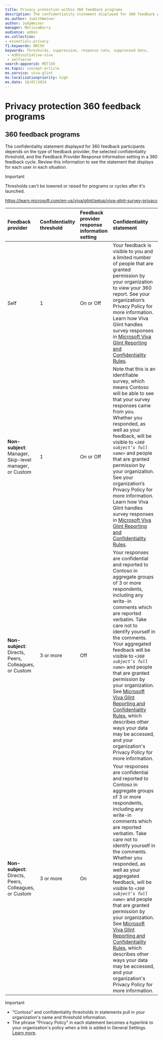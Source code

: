 ```yaml
---
title: Privacy protection within 360 feedback programs
description: The confidentiality statement displayed for 360 feedback participants depends on the type of feedback provider, the confidentiality threshold, and the Feedback Provider Response Information setting. 
ms.author: JudithWeiner
author: JudyWeiner
manager: MelissaBarry
audience: admin
ms.collection: 
- essentials-privacy
f1.keywords: NOCSH
keywords: Thresholds, suppression, response rate, suppressed data, 
 - m365initiative-viva
 - selfserve
search-appverid: MET150
ms.topic: concept-article
ms.service: viva-glint
ms.localizationpriority: high
ms.date: 10/07/2024
---
```


# Privacy protection 360 feedback programs

## 360 feedback programs

The confidentiality statement displayed for 360 feedback participants depends on the type of feedback provider, the selected confidentiality threshold, and the Feedback Provider Response Information setting in a 360 feedback cycle. Review this information to see the statement that displays for each user in each situation.

> [!IMPORTANT]
> Thresholds can't be lowered or raised for programs or cycles after it's launched. 

https://learn.microsoft.com/en-us/viva/glint/setup/viva-glint-survey-privacy

|Feedback provider  |Confidentiality threshold   |Feedback provider response information setting |Confidentiality statement|
|:----------|:-----------|:------------|:------------|
|Self     |1       |On or Off        |Your feedback is visible to you and a limited number of people that are granted permission by your organization to view your 360 report. See your organization’s Privacy Policy for more information. Learn how Viva Glint handles survey responses in [Microsoft Viva Glint Reporting and Confidentiality Rules](viva-glint-survey-privacy.md). |
|**Non-subject**: Manager, Skip-level manager, or Custom   |1               |On or Off |Note that this is an identifiable survey, which means Contoso will be able to see that your survey responses came from you. Whether you responded, as well as your feedback, will be visible to _`<360 subject’s full name>`_ and people that are granted permission by your organization. See your organization’s Privacy Policy for more information. Learn how Viva Glint handles survey responses in [Microsoft Viva Glint Reporting and Confidentiality Rules](viva-glint-survey-privacy.md).       |
|**Non-subject**: Directs, Peers, Colleagues, or Custom    |3 or more       |Off       |Your responses are confidential and reported to Contoso in aggregate groups of 3 or more respondents, including any write-in comments which are reported verbatim. Take care not to identify yourself in the comments. Your aggregated feedback will be visible to _`<360 subject’s full name>`_ and people that are granted permission by your organization. See [Microsoft Viva Glint Reporting and Confidentiality Rules](viva-glint-survey-privacy.md), which describes other ways your data may be accessed, and your organization's Privacy Policy for more information.       |
|**Non-subject**: Directs, Peers, Colleagues, or Custom    |3 or more       |On        |Your responses are confidential and reported to Contoso in aggregate groups of 3 or more respondents, including any write-in comments which are reported verbatim. Take care not to identify yourself in the comments. Whether you responded, as well as your aggregated feedback, will be visible to _`<360 subject’s full name>`_ and people that are granted permission by your organization. See [Microsoft Viva Glint Reporting and Confidentiality Rules](viva-glint-survey-privacy.md), which describes other ways your data may be accessed, and your organization's Privacy Policy for more information.       |

> [!IMPORTANT]
> - "Contoso" and confidentiality thresholds in statements pull in your organization's name and threshold information.
> - The phrase "Privacy Policy" in each statement becomes a hyperlink to your organization's policy when a link is added in General Settings. [Learn more](https://go.microsoft.com/fwlink/?linkid=2272862).

